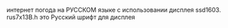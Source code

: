 интернет погода на РУССКОМ языке с использовании дисплея ssd1603.
rus7x13B.h это Русский шрифт для дисплея
